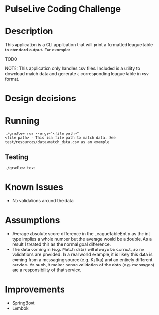 # PulseLive Coding Challenge

# Description
This application is a CLI application that will print a formatted league table to standard output. For example:

TODO

NOTE: This application only handles csv files. Included is a utility to download match data and generate a corresponding
league table in csv format.

# Design decisions

# Running
```
./gradlew run --args="<file path>"
<file path> - This isa file path to match data. See test/resources/data/match_data.csv as an example
```
## Testing
```
./gradlew test
```


# Known Issues
- No validations around the data

# Assumptions
- Average absolute score difference in the LeagueTableEntry as the int type implies a whole number but the average would be a double. 
As a result I treated this as the normal goal difference.
- The data coming in (e.g. Match data) will always be correct, so no validations are provided. 
In a real world example, it is  likely this data is coming from a messaging source (e.g. Kafka) and an entirely different service.
As such, it makes sense validation of the data (e.g. messages) are a responsibility of that service.

# Improvements
- SpringBoot
- Lombok